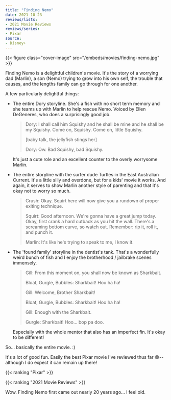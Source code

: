 ```yaml
---
title: "Finding Nemo"
date: 2021-10-23
reviews/lists:
- 2021 Movie Reviews
reviews/series:
- Pixar
source: 
- Disney+
---
```

{{< figure class="cover-image" src="/embeds/movies/finding-nemo.jpg" >}}

Finding Nemo is a delightful children's movie. It's the story of a worrying dad (Marlin), a son (Nemo) trying to grow into his own self, the trouble that causes, and the lengths family can go through for one another. 

A few particularly delightful things: 

- The entire Dory storyline. She's a fish with no short term memory and she teams up with Marlin to help rescue Nemo. Voiced by Ellen DeGeneres, who does a surprisingly good job. 

    > Dory: I shall call him Squishy and he shall be mine and he shall be my Squishy. Come on, Squishy. Come on, little Squishy.
    > 
    > [baby talk, the jellyfish stings her]
    > 
    > Dory: Ow. Bad Squishy, bad Squishy.

    It's just a cute role and an excellent counter to the overly worrysome Marlin. 

- The entire storyline with the surfer dude Turtles in the East Australian Current. It's a little silly and overdone, but for a kids' movie it works. And again, it serves to show Marlin another style of parenting and that it's okay not to worry so much. 

    > Crush: Okay. Squirt here will now give you a rundown of proper exiting technique.
    > 
    > Squirt: Good afternoon. We're gonna have a great jump today. Okay, first crank a hard cutback as you hit the wall. There's a screaming bottom curve, so watch out. Remember: rip it, roll it, and punch it.
    > 
    > Marlin: It's like he's trying to speak to me, I know it.

- The 'found family' storyline in the dentist's tank. That's a wonderfully weird bunch of fish and I enjoy the brotherhood / jailbrake scenes immensely.

    > Gill: From this moment on, you shall now be known as Sharkbait.
    > 
    > Bloat, Gurgle, Bubbles: Sharkbait! Hoo ha ha!
    > 
    > Gill: Welcome, Brother Sharkbait!
    > 
    > Bloat, Gurgle, Bubbles: Sharkbait! Hoo ha ha!
    > 
    > Gill: Enough with the Sharkbait.
    > 
    > Gurgle: Sharkbait! Hoo... bop pa doo.

    Especially with the whole mentor that also has an imperfect fin. It's okay to be different!

So... basically the entire movie. :)

It's a lot of good fun. Easily the best Pixar movie I've reviewed thus far :smile:--although I do expect it can remain up there!

{{< ranking "Pixar" >}}

{{< ranking "2021 Movie Reviews" >}}

Wow. Finding Nemo first came out nearly 20 years ago... I feel old. 